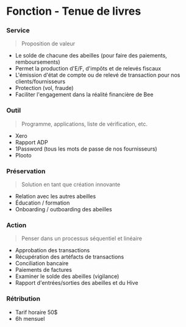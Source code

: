 # Fonction - Tenue de livres
### Service
> Proposition de valeur
- Le solde de chacune des abeilles (pour faire des paiements, remboursements)
- Permet la production d'E/F, d'impôts et de relevés fiscaux
- L'émission d'état de compte ou de relevé de transaction pour nos clients/fournisseurs
- Protection (vol, fraude)
- Faciliter l'engagement dans la réalité financière de Bee
### Outil
> Programme, applications, liste de vérification, etc.
- Xero
- Rapport ADP
- 1Password (tous les mots de passe de nos fournisseurs)
- Plooto
### Préservation
> Solution en tant que création innovante
- Relation avec les autres abeilles
- Éducation / formation
- Onboarding / outboarding des abeilles
### Action
> Penser dans un processus séquentiel et linéaire
- Approbation des transactions
- Récupération des artéfacts de transactions
- Conciliation bancaire
- Paiements de factures
- Examiner le solde des abeilles (vigilance)
- Rapport d'entrées/sorties des abeilles et du Hive
### Rétribution
- Tarif horaire 50$
- 6h mensuel
